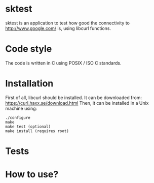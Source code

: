 # sktest
sktest is an application to test how good the connectivity to http://www.google.com/ is, using libcurl functions.

# Code style
The code is written in C using POSIX / ISO C standards.

# Installation
First of all, libcurl should be installed. It can be downloaded from: https://curl.haxx.se/download.html
Then, it can be installed in a Unix machine using:
```
./configure
make
make test (optional)
make install (requires root)
```

# Tests

# How to use?
